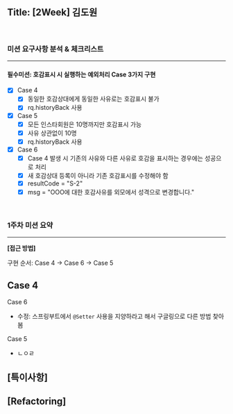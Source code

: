 ## Title: [2Week] 김도원
<br/>

### 미션 요구사항 분석 & 체크리스트

---
#### 필수미션: 호감표시 시 실행하는 예외처리 Case 3가지 구현

- [x] Case 4
  - [x] 동일한 호감상대에게 동일한 사유로는 호감표시 불가
  - [x] rq.historyBack 사용

- [x] Case 5
  - [x] 모든 인스타회원은 10명까지만 호감표시 가능
  - [x] 사유 상관없이 10명
  - [x] rq.historyBack 사용

- [x] Case 6
  -  [x] Case 4 발생 시 기존의 사유와 다른 사유로 호감을 표시하는 경우에는 성공으로 처리
  -  [x] 새 호감상대 등록이 아니라 기존 호감표시를 수정해야 함
  -  [x] resultCode = "S-2"
  -  [x] msg = "OOO에 대한 호감사유를 외모에서 성격으로 변경합니다."

<br/>

### 1주차 미션 요약

---

**[접근 방법]**

구현 순서: Case 4 → Case 6 → Case 5

Case 4
- 

Case 6
- 수정: 스프링부트에서 `@Setter` 사용을 지양하라고 해서 구글링으로 다른 방법 찾아봄

Case 5
- ㄴㅇㄹ

**[특이사항]**
- 


**[Refactoring]**
- 